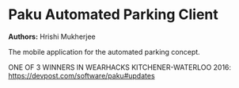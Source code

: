 # Paku Automated Parking Client

**Authors:** Hrishi Mukherjee

The mobile application for the automated parking concept.

ONE OF 3 WINNERS IN WEARHACKS KITCHENER-WATERLOO 2016:
https://devpost.com/software/paku#updates
